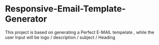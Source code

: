 # Responsive-Email-Template-Generator
This project is based on generating a Perfect E-MAIL tempelate , while the user Input will be logo / description / subject / Heading 
